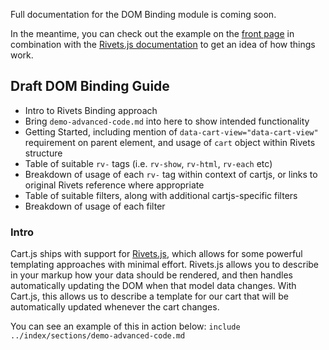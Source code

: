 Full documentation for the DOM Binding module is coming soon.

In the meantime, you can check out the example on the [front page][] in combination with the [Rivets.js documentation][] to get an idea of how things work.

## Draft DOM Binding Guide
* Intro to Rivets Binding approach
* Bring `demo-advanced-code.md` into here to show intended functionality
* Getting Started, including mention of `data-cart-view="data-cart-view"` requirement on parent element, and usage of `cart` object within Rivets structure
* Table of suitable `rv-` tags (i.e. `rv-show`, `rv-html`, `rv-each` etc)
* Breakdown of usage of each `rv-` tag within context of cartjs, or links to original Rivets reference where appropriate
* Table of suitable filters, along with additional cartjs-specific filters
* Breakdown of usage of each filter

### Intro
Cart.js ships with support for [Rivets.js][], which allows for some powerful templating approaches with minimal effort. Rivets.js allows you to describe in your markup how your data should be rendered, and then handles automatically updating the DOM when that model data changes. With Cart.js, this allows us to describe a template for our cart that will be automatically updated whenever the cart changes.

You can see an example of this in action below:
`include ../index/sections/demo-advanced-code.md`

[front page]: /
[Rivets.js documentation]: http://rivetsjs.com/
[Rivets.js]: http://rivetsjs.com/
